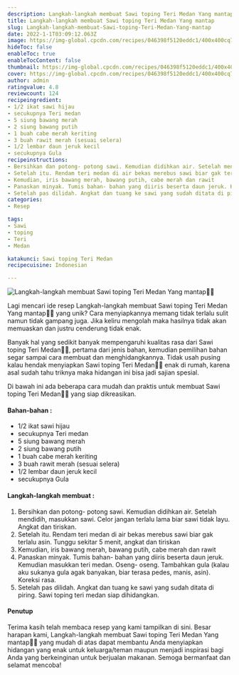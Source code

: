 ```yaml
---
description: Langkah-langkah membuat Sawi toping Teri Medan Yang mantap"
title: Langkah-langkah membuat Sawi toping Teri Medan Yang mantap
slug: Langkah-langkah-membuat-Sawi-toping-Teri-Medan-Yang-mantap
date: 2022-1-1T03:09:12.063Z
image: https://img-global.cpcdn.com/recipes/046398f5120eddc1/400x400cq70/photo.jpg
hideToc: false
enableToc: true
enableTocContent: false
thumbnail: https://img-global.cpcdn.com/recipes/046398f5120eddc1/400x400cq70/photo.jpg
cover: https://img-global.cpcdn.com/recipes/046398f5120eddc1/400x400cq70/photo.jpg
author: admin
ratingvalue: 4.8
reviewcount: 124
recipeingredient:
- 1/2 ikat sawi hijau
- secukupnya Teri medan
- 5 siung bawang merah
- 2 siung bawang putih
- 1 buah cabe merah keriting
- 3 buah rawit merah (sesuai selera)
- 1/2 lembar daun jeruk kecil
- secukupnya Gula
recipeinstructions:
- Bersihkan dan potong- potong sawi. Kemudian didihkan air. Setelah mendidih, masukkan sawi. Celor jangan terlalu lama biar sawi tidak layu. Angkat dan tiriskan.
- Setelah itu. Rendam teri medan di air bekas merebus sawi biar gak terlalu asin. Tunggu sekitar 5 menit, angkat dan tiriskan
- Kemudian, iris bawang merah, bawang putih, cabe merah dan rawit
- Panaskan minyak. Tumis bahan- bahan yang diiris beserta daun jeruk. Kemudian masukkan teri medan. Oseng- oseng. Tambahkan gula (kalau aku sukanya gula agak banyakan, biar terasa pedes, manis, asin). Koreksi rasa.
- Setelah pas dilidah. Angkat dan tuang ke sawi yang sudah ditata di piring. Sawi toping teri medan siap dihidangkan.
categories:
- Resep

tags:
- Sawi
- toping
- Teri
- Medan

katakunci: Sawi toping Teri Medan
recipecuisine: Indonesian

---
```


![Langkah-langkah membuat Sawi toping Teri Medan Yang mantap👩‍🍳](https://img-global.cpcdn.com/recipes/046398f5120eddc1/400x400cq70/photo.jpg)

Lagi mencari ide resep Langkah-langkah membuat Sawi toping Teri Medan Yang mantap👩‍🍳 yang unik? Cara menyiapkannya memang tidak terlalu sulit namun tidak gampang juga. Jika keliru mengolah maka hasilnya tidak akan memuaskan dan justru cenderung tidak enak.

Banyak hal yang sedikit banyak mempengaruhi kualitas rasa dari Sawi toping Teri Medan👩‍🍳, pertama dari jenis bahan, kemudian pemilihan bahan segar sampai cara membuat dan menghidangkannya. Tidak usah pusing kalau hendak menyiapkan Sawi toping Teri Medan👩‍🍳 enak di rumah, karena asal sudah tahu triknya maka hidangan ini bisa jadi sajian spesial.

Di bawah ini ada beberapa cara mudah dan praktis untuk membuat Sawi toping Teri Medan👩‍🍳 yang siap dikreasikan.

<!--inarticleads1-->

#### Bahan-bahan :

- 1/2 ikat sawi hijau
- secukupnya Teri medan
- 5 siung bawang merah
- 2 siung bawang putih
- 1 buah cabe merah keriting
- 3 buah rawit merah (sesuai selera)
- 1/2 lembar daun jeruk kecil
- secukupnya Gula

<!--inarticleads2-->

#### Langkah-langkah membuat :

1. Bersihkan dan potong- potong sawi. Kemudian didihkan air. Setelah mendidih, masukkan sawi. Celor jangan terlalu lama biar sawi tidak layu. Angkat dan tiriskan.
1. Setelah itu. Rendam teri medan di air bekas merebus sawi biar gak terlalu asin. Tunggu sekitar 5 menit, angkat dan tiriskan
1. Kemudian, iris bawang merah, bawang putih, cabe merah dan rawit
1. Panaskan minyak. Tumis bahan- bahan yang diiris beserta daun jeruk. Kemudian masukkan teri medan. Oseng- oseng. Tambahkan gula (kalau aku sukanya gula agak banyakan, biar terasa pedes, manis, asin). Koreksi rasa.
1. Setelah pas dilidah. Angkat dan tuang ke sawi yang sudah ditata di piring. Sawi toping teri medan siap dihidangkan.

#### Penutup

Terima kasih telah membaca resep yang kami tampilkan di sini. Besar harapan kami, Langkah-langkah membuat Sawi toping Teri Medan Yang mantap👩‍🍳 yang mudah di atas dapat membantu Anda menyiapkan hidangan yang enak untuk keluarga/teman maupun menjadi inspirasi bagi Anda yang berkeinginan untuk berjualan makanan. Semoga bermanfaat dan selamat mencoba!